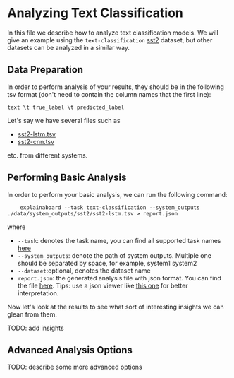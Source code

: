 # Analyzing Text Classification

In this file we describe how to analyze text classification models.
We will give an example using the `text-classification` [sst2](https://github.com/ExpressAI/ExplainaBoard/tree/main/data/datasets/sst2) dataset, but other datasets
can be analyzed in a similar way.

## Data Preparation

In order to perform analysis of your results, they should be in the following
tsv format (don't need to contain the column names that the first line):

```
text \t true_label \t predicted_label
```

Let's say we have several files such as 
* [sst2-lstm.tsv](https://github.com/ExpressAI/ExplainaBoard/blob/main/data/system_outputs/sst2/sst2-lstm.tsv) 
* [sst2-cnn.tsv](https://github.com/ExpressAI/ExplainaBoard/blob/main/data/system_outputs/sst2/sst2-cnn.tsv)

etc. from different systems.


## Performing Basic Analysis

In order to perform your basic analysis, we can run the following command:

```shell
    explainaboard --task text-classification --system_outputs ./data/system_outputs/sst2/sst2-lstm.tsv > report.json
```
where
* `--task`: denotes the task name, you can find all supported task names [here](https://github.com/ExpressAI/ExplainaBoard/blob/feat_docs_task/docs/existing_supports.md)
* `--system_outputs`: denote the path of system outputs. Multiple one should be 
  separated by space, for example, system1 system2
* `--dataset`:optional, denotes the dataset name
* `report.json`: the generated analysis file with json format. You can find the file [here](https://github.com/ExpressAI/ExplainaBoard/blob/main/data/reports/report.json). Tips: use a json viewer
                  like [this one](http://jsonviewer.stack.hu/) for better interpretation.




Now let's look at the results to see what sort of interesting insights we can
glean from them.

TODO: add insights

## Advanced Analysis Options

TODO: describe some more advanced options
